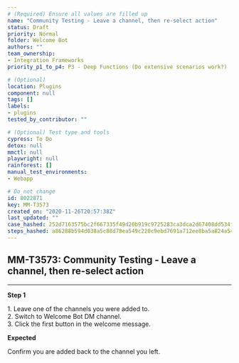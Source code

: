```yaml
---
# (Required) Ensure all values are filled up
name: "Community Testing - Leave a channel, then re-select action"
status: Draft
priority: Normal
folder: Welcome Bot
authors: ""
team_ownership: 
- Integration Frameworks
priority_p1_to_p4: P3 - Deep Functions (Do extensive scenarios work?)

# (Optional)
location: Plugins
component: null
tags: []
labels: 
- plugins
tested_by_contributor: ""

# (Optional) Test type and tools
cypress: To Do
detox: null
mmctl: null
playwright: null
rainforest: []
manual_test_environments:
- Webapp

# Do not change
id: 8022871
key: MM-T3573
created_on: "2020-11-26T20:57:38Z"
last_updated: ""
case_hashed: 252d7163575bc2f667335f49d20b919c9725283ca3dca2d67408dd534fc4e25ae817486d2f3f136bd2f7ab4a6e2cfa10
steps_hashed: a86288b594d038a5c88d78ea549c220c9ebd7691a712ee8ba5a824a54280324489da73c825b1690f4533a53377f103e8
---
```


<!-- (Auto-generated) Based on frontmatter's "key" and "name" -->

## MM-T3573: Community Testing - Leave a channel, then re-select action

---

**Step 1**

1\. Leave one of the channels you were added to.\
2\. Switch to Welcome Bot DM channel.\
3\. Click the first button in the welcome message.

**Expected**

Confirm you are added back to the channel you left.
